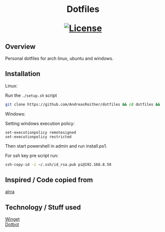 <h1 align="center">
  <!--<a name="logo" href=""><img src="" alt="Logo" width="200"></a>-->
  <br>
  Dotfiles

[![License](https://img.shields.io/badge/license-MIT-blue.svg)](https://opensource.org/licenses/MIT)

</h1>

## Overview

Personal dotfiles for arch linux, ubuntu and windows.

## Installation

Linux:

Run the `./setup.sh` script

```bash
git clone https://github.com/AndreasRoither/dotfiles && cd dotfiles && bash ./setup.sh
```

Windows:

Setting windows execution policy:

```
set-executionpolicy remotesigned
set-executionpolicy restricted
```

Then start powershell in admin and run install.ps1.

For ssh key pre script run:

```bash
ssh-copy-id -i ~/.ssh/id_rsa.pub pi@192.168.8.50
```

## Inspired / Code copied from

[alrra](https://github.com/alrra/dotfiles)

## Technology / Stuff used

[Winget](https://www.microsoft.com/en-us/p/app-installer/9nblggh4nns1)  
[Dotbot](https://github.com/anishathalye/dotbot)
